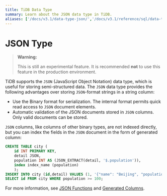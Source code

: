 ```yaml
---
title: TiDB Data Type
summary: Learn about the JSON data type in TiDB.
aliases: ['/docs/v3.1/data-type-json/','/docs/v3.1/reference/sql/data-types/json/']
---
```


# JSON Type

> **Warning:**
>
> This is still an experimental feature. It is recommended **not** to use this feature in the production environment.

TiDB supports the `JSON` (JavaScript Object Notation) data type, which is useful for storing semi-structured data.  The `JSON` data type provides the following advantages over storing `JSON`-format strings in a string column:

- Use the Binary format for serialization. The internal format permits quick read access to `JSON` document elements.
- Automatic validation of the JSON documents stored in `JSON` columns. Only valid documents can be stored.

`JSON` columns, like columns of other binary types, are not indexed directly, but you can index the fields in the `JSON` document in the form of generated column:

```sql
CREATE TABLE city (
    id INT PRIMARY KEY,
    detail JSON,
    population INT AS (JSON_EXTRACT(detail, '$.population')),
    index index_name (population)
    );
INSERT INTO city (id,detail) VALUES (1, '{"name": "Beijing", "population": 100}');
SELECT id FROM city WHERE population >= 100;
```

For more information, see [JSON Functions](/functions-and-operators/json-functions.md) and [Generated Columns](/generated-columns.md).

